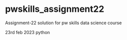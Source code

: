 # pwskills_assignment22
Assignment-22 solution for pw skills data science course

23rd feb 2023 python

